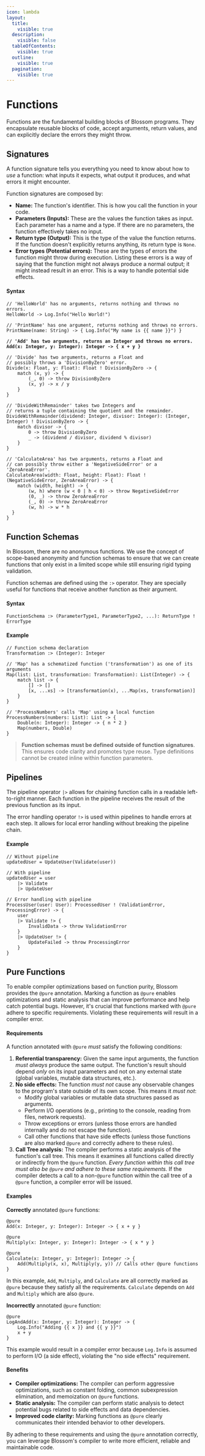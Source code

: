 ```yaml
---
icon: lambda
layout:
  title:
    visible: true
  description:
    visible: false
  tableOfContents:
    visible: true
  outline:
    visible: true
  pagination:
    visible: true
---
```


# Functions

Functions are the fundamental building blocks of Blossom programs. They encapsulate reusable blocks of code, accept arguments, return values, and can explicitly declare the errors they might throw.

## Signatures

A function signature tells you everything you need to know about how to _use_ a function: what inputs it expects, what output it produces, and what errors it might encounter.

Function signatures are composed by:

* **Name:** The function's identifier. This is how you call the function in your code.
* **Parameters (Inputs):** These are the values the function takes as input. Each parameter has a name and a type. If there are no parameters, the function effectively takes no input.
* **Return type (Output):** This is the type of the value the function returns. If the function doesn't explicitly returns anything, its return type is `None`.
* **Error types (Potential errors):** These are the types of errors the function might throw during execution. Listing these errors is a way of saying that the function might not always produce a normal output; it might instead result in an error. This is a way to handle potential side effects.

#### Syntax

<pre><code>// 'HelloWorld' has no arguments, returns nothing and throws no errors.
HelloWorld -> Log.Info("Hello World!")

// 'PrintName' has one argument, returns nothing and throws no errors.
PrintName(name: String) -> { Log.Info("My name is {{ name }}") }
<strong>
</strong><strong>// 'Add' has two arguments, returns an Integer and throws no errors.
</strong><strong>Add(x: Integer, y: Integer): Integer -> { x + y }
</strong>
// 'Divide' has two arguments, returns a Float and 
// possibly throws a 'DivisionByZero' error.
Divide(x: Float, y: Float): Float ! DivisionByZero -> {
    match (x, y) -> {
        (_, 0) -> throw DivisionByZero
        (x, y) -> x / y
    }
}

// 'DivideWithRemainder' takes two Integers and 
// returns a tuple containing the quotient and the remainder.
DivideWithRemainder(dividend: Integer, divisor: Integer): (Integer, Integer) ! DivisionByZero -> {
    match divisor -> {
        0 -> throw DivisionByZero
        _ -> (dividend / divisor, dividend % divisor)
    }
}

// 'CalculateArea' has two arguments, returns a Float and 
// can possibly throw either a 'NegativeSideError' or a 'ZeroAreaError'.
CalculateArea(width: Float, height: Float): Float ! (NegativeSideError, ZeroAreaError) -> {
    match (width, height) -> {
        (w, h) where (w &#x3C; 0 | h &#x3C; 0) -> throw NegativeSideError
        (0, _) -> throw ZeroAreaError
        (_, 0) -> throw ZeroAreaError
        (w, h) -> w * h
  }
}
</code></pre>

## Function Schemas

In Blossom, there are no anonymous functions. We use the concept of scope-based anonymity and function schemas to ensure that we can create functions that only exist in a limited scope while still ensuring rigid typing validation.

Function schemas are defined using the `:>` operator. They are specially useful for functions that receive another function as their argument.

#### Syntax

```
FunctionSchema :> (ParameterType1, ParameterType2, ...): ReturnType ! ErrorType
```

#### Example

```
// Function schema declaration
Transformation :> (Integer): Integer

// 'Map' has a schematized function ('transformation') as one of its arguments
Map(list: List, transformation: Transformation): List(Integer) -> { 
    match list -> { 
        [] -> [] 
        [x, ...xs] -> [transformation(x), ...Map(xs, transformation)] 
    } 
}

// 'ProcessNumbers' calls 'Map' using a local function
ProcessNumbers(numbers: List): List -> { 
    Double(n: Integer): Integer -> { n * 2 } 
    Map(numbers, Double) 
}
```

> **Function schemas** **must be defined** **outside of function signatures**. This ensures code clarity and promotes type reuse. Type definitions cannot be created inline within function parameters.

## Pipelines

The pipeline operator `|>` allows for chaining function calls in a readable left-to-right manner. Each function in the pipeline receives the result of the previous function as its input.

The error handling operator `!>` is used within pipelines to handle errors at each step. It allows for local error handling without breaking the pipeline chain.

#### Example

```
// Without pipeline
updatedUser = UpdateUser(Validate(user))

// With pipeline
updatedUser = user 
    |> Validate
    |> UpdateUser

// Error handling with pipeline
ProcessUser(user: User): ProcessedUser ! (ValidationError, ProcessingError) -> {
    user
    |> Validate !> {
        InvalidData -> throw ValidationError
    }
    |> UpdateUser !> {
        UpdateFailed -> throw ProcessingError
    }
}
```

## Pure Functions

To enable compiler optimizations based on function purity, Blossom provides the `@pure` annotation. Marking a function as `@pure` enables optimizations and static analysis that can improve performance and help catch potential bugs. However, it's crucial that functions marked with `@pure` adhere to specific requirements. Violating these requirements will result in a compiler error.

#### Requirements

A function annotated with `@pure` _must_ satisfy the following conditions:

1. **Referential transparency:** Given the same input arguments, the function _must always_ produce the same output. The function's result should depend _only_ on its input parameters and not on any external state (global variables, mutable data structures, etc.).
2. **No side effects:** The function _must not_ cause any observable changes to the program's state outside of its own scope. This means it _must not_:
   * Modify global variables or mutable data structures passed as arguments.
   * Perform I/O operations (e.g., printing to the console, reading from files, network requests).
   * Throw exceptions or errors (unless those errors are handled internally and do not escape the function).
   * Call other functions that have side effects (unless those functions are also marked `@pure` and correctly adhere to these rules).
3. **Call Tree analysis:** The compiler performs a static analysis of the function's call tree. This means it examines all functions called directly or indirectly from the `@pure` function. _Every function within this call tree must also be `@pure` and adhere to these same requirements._ If the compiler detects a call to a non-`@pure` function within the call tree of a `@pure` function, a compiler error will be issued.

#### Examples

**Correctly** annotated `@pure` functions:

```
@pure 
Add(x: Integer, y: Integer): Integer -> { x + y }

@pure
Multiply(x: Integer, y: Integer): Integer -> { x * y }

@pure
Calculate(x: Integer, y: Integer): Integer -> {
    Add(Multiply(x, x), Multiply(y, y)) // Calls other @pure functions
}
```

In this example, `Add`, `Multiply`, and `Calculate` are all correctly marked as `@pure` because they satisfy all the requirements. `Calculate` depends on `Add` and `Multiply` which are also `@pure`.

**Incorrectly** annotated `@pure` function:

```
@pure
LogAndAdd(x: Integer, y: Integer): Integer -> {
    Log.Info("Adding {{ x }} and {{ y }}")
    x + y
}
```

This example would result in a compiler error because `Log.Info` is assumed to perform I/O (a side effect), violating the "no side effects" requirement.

#### Benefits

* **Compiler optimizations:** The compiler can perform aggressive optimizations, such as constant folding, common subexpression elimination, and memoization on `@pure` functions.
* **Static analysis:** The compiler can perform static analysis to detect potential bugs related to side effects and data dependencies.
* **Improved code clarity:** Marking functions as `@pure` clearly communicates their intended behavior to other developers.

By adhering to these requirements and using the `@pure` annotation correctly, you can leverage Blossom's compiler to write more efficient, reliable and maintainable code.





